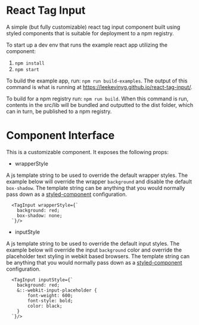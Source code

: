# React Tag Input 

A simple (but fully customizable) react tag input component built using styled components that is suitable for deployment to a npm registry.

To start up a dev env that runs the example react app utilizing the component: 

1) ``` npm install ``` 
2) ``` npm start ```

To build the example app, run: ``` npm run build-examples ```. The output of this command is what is running at https://leekevinyg.github.io/react-tag-input/.

To build for a npm registry run: ``` npm run build ```. When this command is run, contents in the src/lib will be bundled and outputted to the dist folder, which can in turn, be published to a npm registry.

# Component Interface

This is a customizable component. It exposes the following props:

* wrapperStyle

A js template string to be used to override the default wrapper styles. The example below will override the wrapper ```background``` and disable the default ```box-shadow```. The template string can be anything that you would normally pass down as a [styled-component](https://www.styled-components.com/docs/basics#getting-started "Styled Component") configuration.

```
  <TagInput wrapperStyle={`
    background: red;
    box-shadow: none;
  `}/>

```

* inputStyle

A js template string to be used to override the default input styles. The example below will override the input ```background``` color and override the placeholder text styling in webkit based browsers. The template string can be anything that you would normally pass down as a [styled-component](https://www.styled-components.com/docs/basics#getting-started "Styled Component") configuration.

```
  <TagInput inputStyle={`
    background: red;
    &::-webkit-input-placeholder {
        font-weight: 600;
        font-style: bold;
        color: black;
    }
  `}/>

```
